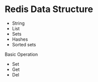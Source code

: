 # Redis Data Structure

- String
- List 
- Sets
- Hashes
- Sorted sets

Basic  Operation 

- Set 
- Get
- Del
